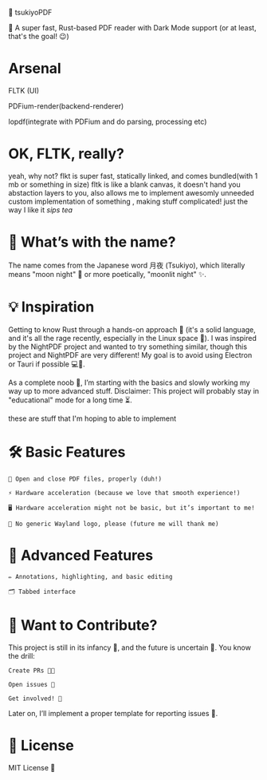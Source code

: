 🌙 tsukiyoPDF

🚀 A super fast, Rust-based PDF reader with Dark Mode support (or at least, that's the goal! 😉)

# Arsenal
FLTK (UI)

PDFium-render(backend-renderer)

lopdf(integrate with PDFium and do parsing, processing etc)

# OK, FLTK, really?
yeah, why not?
flkt is super fast, statically linked, and comes bundled(with 1 mb or something in size)
fltk is like a blank canvas, it doesn't hand you abstaction layers to you, also allows me
to implement awesomly unneeded custom implementation of something , making stuff complicated!
just the way I like it *sips tea*

# 🤔 What’s with the name?

The name comes from the Japanese word 月夜 (Tsukiyo), which literally means "moon night" 🌙 or more poetically, "moonlit night" ✨.

# 💡 Inspiration

Getting to know Rust through a hands-on approach 🦀 (it's a solid language, and it's all the rage recently, especially in the Linux space 🐧).
I was inspired by the NightPDF project and wanted to try something similar, though this project and NightPDF are very different!
My goal is to avoid using Electron or Tauri if possible 💻🚫.

As a complete noob 🍼, I’m starting with the basics and slowly working my way up to more advanced stuff.
Disclaimer: This project will probably stay in "educational" mode for a long time ⏳.

these are stuff that I'm hoping to able to implement
# 🛠️ Basic Features

    📂 Open and close PDF files, properly (duh!)

    ⚡ Hardware acceleration (because we love that smooth experience!)

    🖥️ Hardware acceleration might not be basic, but it’s important to me!

    🚫 No generic Wayland logo, please (future me will thank me)
    

# 🚀 Advanced Features

    ✏️ Annotations, highlighting, and basic editing

    🗂️ Tabbed interface

# 🤝 Want to Contribute?

This project is still in its infancy 🐣, and the future is uncertain 🔮.
You know the drill:

    Create PRs 🧑‍💻

    Open issues 💬

    Get involved! 🙌

Later on, I’ll implement a proper template for reporting issues 📑.

# 📜 License

MIT License 📝
